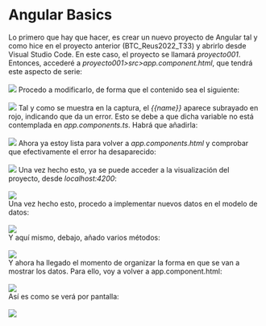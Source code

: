 <h1>Angular Basics</h1>
Lo primero que hay que hacer, es crear un nuevo proyecto de Angular tal y como hice en el proyecto anterior (BTC_Reus2022_T33) y abrirlo desde Visual Studio Code. En este caso, el proyecto se llamará <i>proyecto001</i>.
Entonces, accederé a <i>proyecto001>src>app.component.html</i>, que tendrá este aspecto de serie:
<br><br>
<img src="https://user-images.githubusercontent.com/71872946/171813102-5593185f-7c6f-4918-bff8-83d8df1f3993.png">
Procedo a modificarlo, de forma que el contenido sea el siguiente:
<br><br>
<img src="https://user-images.githubusercontent.com/71872946/171813223-30f1be95-6418-4987-8f53-e0d188bec62d.png">
Tal y como se muestra en la captura, el <i>{{name}}</i> aparece subrayado en rojo, indicando que da un error. Esto se debe a que dicha variable no está contemplada en <i>app.components.ts</i>. Habrá que añadirla:
<br><br>
<img src="https://user-images.githubusercontent.com/71872946/171813302-c75ca784-9d73-4816-aad5-2b2f27bee8ca.png">
Ahora ya estoy lista para volver a <i>app.components.html</i> y comprobar que efectivamente el error ha desaparecido:
<br><br>
<img src="https://user-images.githubusercontent.com/71872946/171813385-6cc9bbe1-159e-472f-82bb-fb33652dba43.png">
Una vez hecho esto, ya se puede acceder a la visualización del proyecto, desde <i>localhost:4200</i>:
<br><br>
<img src="https://user-images.githubusercontent.com/71872946/171813483-b8720166-19c8-4b0e-923a-491dbfb8d631.png">
<br>
Una vez hecho esto, procedo a implementar nuevos datos en el modelo de datos:
<br><br>
<img src="https://user-images.githubusercontent.com/71872946/171817985-2e95aab5-9f5e-48ba-9860-61f55f505f08.png">
<br>
Y aquí mismo, debajo, añado varios métodos:
<br><br>
<img src="https://user-images.githubusercontent.com/71872946/171818090-8dfacba4-7902-4c60-8035-e73aec2c8b80.png">
<br>
Y ahora ha llegado el momento de organizar la forma en que se van a mostrar los datos. Para ello, voy a volver a app.component.html:
<br><br>
<img src="https://user-images.githubusercontent.com/71872946/171819103-06616e9b-b213-443e-8b79-5730cd5ce471.png">
<br>
Así es como se verá por pantalla:
<br><br>
<img src="https://user-images.githubusercontent.com/71872946/171819584-b2e8b740-e59f-43ac-af5f-a25361473a69.png">
<br>

